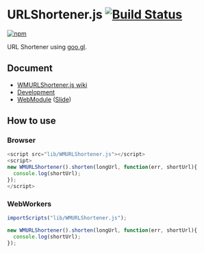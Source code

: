 # URLShortener.js [![Build Status](https://api.travis-ci.org/legokichi/WMURLShortener.js.png)](http://travis-ci.org/legokichi/WMURLShortener.js)

[![npm](https://nodei.co/npm/legokichi.wmurlshortener.js.png?downloads=true&stars=true)](https://nodei.co/npm/legokichi.wmurlshortener.js/)

URL Shortener using [goo.gl](http://goo.gl/).

## Document

- [WMURLShortener.js wiki](https://github.com/legokichi/WMURLShortener.js/wiki/WMURLShortener)
- [Development](https://github.com/uupaa/WebModule/wiki/Development)
- [WebModule](https://github.com/uupaa/WebModule) ([Slide](http://uupaa.github.io/Slide/slide/WebModule/index.html))


## How to use

### Browser

```js
<script src="lib/WMURLShortener.js"></script>
<script>
new WMURLShortener().shorten(longUrl, function(err, shortUrl){
  console.log(shortUrl);
});
</script>
```

### WebWorkers

```js
importScripts("lib/WMURLShortener.js");

new WMURLShortener().shorten(longUrl, function(err, shortUrl){
  console.log(shortUrl);
});
```
